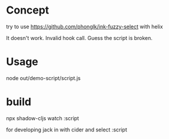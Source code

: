 # Concept

try to use
https://github.com/phonglk/ink-fuzzy-select
with helix

It doesn't work.
Invalid hook call.
Guess the script is broken.

# Usage
node out/demo-script/script.js

# build

npx shadow-cljs watch :script

for developing jack in with cider
and select :script
